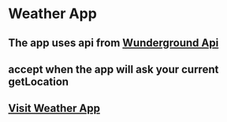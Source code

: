 # Weather App
## The app uses api from [Wunderground Api](https://www.wunderground.com/weather/api/)
## accept when the app will ask your current getLocation
## [Visit Weather App](https://isaaknazar.github.io/weather-app/)
